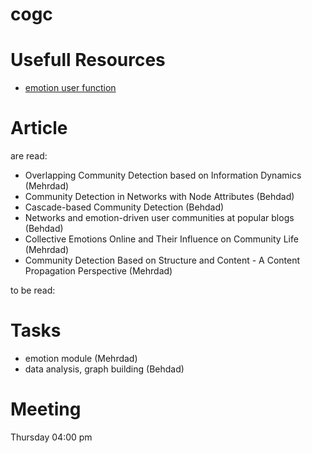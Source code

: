 # cogc

# Usefull Resources
- [emotion user function](https://github.com/JinPu-dududu/NLP)

# Article


are read:
- Overlapping Community Detection based on Information Dynamics (Mehrdad)
- Community Detection in Networks with Node Attributes (Behdad)
- Cascade-based Community Detection (Behdad)
- Networks and emotion-driven user communities at popular blogs (Behdad)
- Collective Emotions Online and Their Influence on Community Life (Mehrdad)
- Community Detection Based on Structure and Content - A Content Propagation Perspective (Mehrdad)

to be read:



# Tasks
 - emotion module (Mehrdad)
 - data analysis, graph building (Behdad)




# Meeting 
Thursday 04:00 pm
